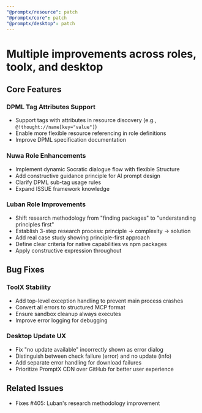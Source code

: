 ```yaml
---
"@promptx/resource": patch
"@promptx/core": patch
"@promptx/desktop": patch
---
```


# Multiple improvements across roles, toolx, and desktop

## Core Features

### DPML Tag Attributes Support
- Support tags with attributes in resource discovery (e.g., `@!thought://name[key="value"]`)
- Enable more flexible resource referencing in role definitions
- Improve DPML specification documentation

### Nuwa Role Enhancements
- Implement dynamic Socratic dialogue flow with flexible Structure
- Add constructive guidance principle for AI prompt design
- Clarify DPML sub-tag usage rules
- Expand ISSUE framework knowledge

### Luban Role Improvements
- Shift research methodology from "finding packages" to "understanding principles first"
- Establish 3-step research process: principle → complexity → solution
- Add real case study showing principle-first approach
- Define clear criteria for native capabilities vs npm packages
- Apply constructive expression throughout

## Bug Fixes

### ToolX Stability
- Add top-level exception handling to prevent main process crashes
- Convert all errors to structured MCP format
- Ensure sandbox cleanup always executes
- Improve error logging for debugging

### Desktop Update UX
- Fix "no update available" incorrectly shown as error dialog
- Distinguish between check failure (error) and no update (info)
- Add separate error handling for download failures
- Prioritize PromptX CDN over GitHub for better user experience

## Related Issues

- Fixes #405: Luban's research methodology improvement
